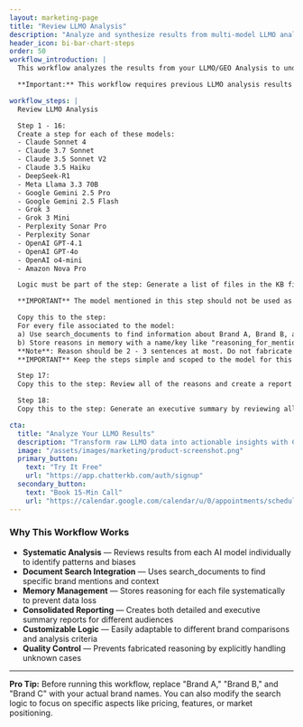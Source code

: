 ```yaml
---
layout: marketing-page
title: "Review LLMO Analysis"
description: "Analyze and synthesize results from multi-model LLMO analysis to understand brand mention patterns and reasoning."
header_icon: bi-bar-chart-steps
order: 50
workflow_introduction: |
  This workflow analyzes the results from your LLMO/GEO Analysis to understand why certain brands are mentioned before others. You'll need to customize the brand names and logic to match what you're testing - replace "Brand A," "Brand B," and "Brand C" with your actual brand names or competitors you want to analyze.

  **Important:** This workflow requires previous LLMO analysis results in your knowledge base and the LLMO/GEO tool enabled in your KB settings.

workflow_steps: |
  Review LLMO Analysis

  Step 1 - 16:
  Create a step for each of these models:
  - Claude Sonnet 4
  - Claude 3.7 Sonnet
  - Claude 3.5 Sonnet V2
  - Claude 3.5 Haiku
  - DeepSeek-R1
  - Meta Llama 3.3 70B
  - Google Gemini 2.5 Pro
  - Google Gemini 2.5 Flash
  - Grok 3
  - Grok 3 Mini
  - Perplexity Sonar Pro
  - Perplexity Sonar
  - OpenAI GPT-4.1
  - OpenAI GPT-4o
  - OpenAI o4-mini
  - Amazon Nova Pro

  Logic must be part of the step: Generate a list of files in the KB filtered using model's name and scoped to the step dot not include file with the name "llmo_results_".

  **IMPORTANT** The model mentioned in this step should not be used as the step's model. Use the default one instead. It is only to be used for the prompt in the step.

  Copy this to the step:
  For every file associated to the model:
  a) Use search_documents to find information about Brand A, Brand B, and Brand C. You are looking for reasons why Brand A and Brand B are mentioned before Brand C.  
  b) Store reasons in memory with a name/key like "reasoning_for_mention_{{name of the file}}" also, store it as an md file in the KB.  
  **Note**: Reason should be 2 - 3 sentences at most. Do not fabricate a reason. If unknown, save "Cannot determine reason." in the memory and file.
  **IMPORTANT** Keep the steps simple and scoped to the model for this step (e.g. for each file: search_documents, analyze results, save to file)

  Step 17:
  Copy this to the step: Review all of the reasons and create a report detailing why Brand A, and Brand B, are mentioned before Brand C. Store this to an md file called "detailed_report_reasoning.md"

  Step 18:
  Copy this to the step: Generate an executive summary by reviewing all of the reasons and create a report detailing why Brand A and Brand B are mentioned before Brand C. Store this to an md file called "executing_summary_reasoning.md"

cta:
  title: "Analyze Your LLMO Results"
  description: "Transform raw LLMO data into actionable insights with ChatterKB's intelligent analysis workflows."
  image: "/assets/images/marketing/product-screenshot.png"
  primary_button:
    text: "Try It Free"
    url: "https://app.chatterkb.com/auth/signup"
  secondary_button:
    text: "Book 15-Min Call"
    url: "https://calendar.google.com/calendar/u/0/appointments/schedules/AcZssZ0oYQ10osj27ugUfwOrSoV893uJ-kWPhIKNBhII5bTlwc3j6HdkEunH29TciGeOttFjfxqEn92O"
---
```


### Why This Workflow Works

- **Systematic Analysis** — Reviews results from each AI model individually to identify patterns and biases
- **Document Search Integration** — Uses search_documents to find specific brand mentions and context
- **Memory Management** — Stores reasoning for each file systematically to prevent data loss
- **Consolidated Reporting** — Creates both detailed and executive summary reports for different audiences
- **Customizable Logic** — Easily adaptable to different brand comparisons and analysis criteria
- **Quality Control** — Prevents fabricated reasoning by explicitly handling unknown cases

---

**Pro Tip:** Before running this workflow, replace "Brand A," "Brand B," and "Brand C" with your actual brand names. You can also modify the search logic to focus on specific aspects like pricing, features, or market positioning. 